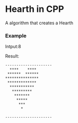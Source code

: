 # Hearth in CPP
A algorithm that creates a Hearth

### Example

Intput:8

Result:
```code
---------------------
  ****    ****
 ******  ******
***************
 *************
  ***********
   *********
    *******
     *****
      ***
       *

---------------------
```